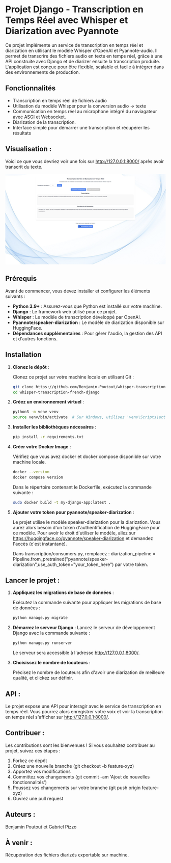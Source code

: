 # Projet Django - Transcription en Temps Réel avec Whisper et Diarization avec Pyannote

Ce projet implémente un service de transcription en temps réel et diarization en utilisant le modèle Whisper d'OpenAI et Pyannote-audio. Il permet de transcrire des fichiers audio en texte en temps réel, grâce à une API construite avec Django et de diarizer ensuite la transcription produite. L'application est conçue pour être flexible, scalable et facile à intégrer dans des environnements de production.

## Fonctionnalités

- Transcription en temps réel de fichiers audio
- Utilisation du modèle Whisper pour la conversion audio -> texte
- Communication en temps réel au microphone intégré du naviagateur avec ASGI et Websocket.
- Diarization de la transcription.
- Interface simple pour démarrer une transcription et récupérer les résultats

## Visualisation :

Voici ce que vous devriez voir une fois sur http://127.0.0.1:8000/ après avoir transcrit du texte.

![Mon image](static/diarization.png)

## Prérequis

Avant de commencer, vous devez installer et configurer les éléments suivants :

- **Python 3.9+** : Assurez-vous que Python est installé sur votre machine.
- **Django** : Le framework web utilisé pour ce projet.
- **Whisper** : Le modèle de transcription développé par OpenAI.
- **Pyannote/speaker-diarization** : Le modèle de diarization disponible sur HuggingFace.
- **Dépendances supplémentaires** : Pour gérer l'audio, la gestion des API et d'autres fonctions.

## Installation

   1. **Clonez le dépôt** :

      Clonez ce projet sur votre machine locale en utilisant Git :
   
      ```bash
      git clone https://github.com/Benjamin-Poutout/whisper-transcription-french-django.git
      cd whisper-transcription-french-django
      ```

   2. **Créez un environnement virtuel** :
      
      ```bash
      python3 -m venv venv
      source venv/bin/activate  # Sur Windows, utilisez 'venv\Scripts\activate'
      ```

   3. **Installer les bibliothèques nécesaires** :
      
      ```bash
      pip install -r requirements.txt
      ```
      
   4. **Créer votre Docker Image** :

      Vérifiez que vous avez docker et docker compose disponible sur votre machine locale.
      
      ```bash
      docker --version
      docker compose version
      ```
      Dans le répertoire contenant le Dockerfile, exécutez la commande suivante :
   
      ```bash
      sudo docker build -t my-django-app:latest .
      ```
   6. **Ajouter votre token pour pyannote/speaker-diarization** :
   
      Le projet utilise le modèle speaker-diarization pour la diarization. Vous aurez alors besoin d'un token d'authentification de HuggingFace pour ce modèle. Pour avoir le droit d'utiliser le modèle, allez sur https://huggingface.co/pyannote/speaker-diarization et demandez l'accès (c'est instantané).
   
      Dans transcription/consumers.py, remplacez :
      diarization_pipeline = Pipeline.from_pretrained("pyannote/speaker-diarization",use_auth_token="your_token_here") par votre token.

## Lancer le projet :

1. **Appliquez les migrations de base de données** :
   
   Exécutez la commande suivante pour appliquer les migrations de base de données :
   
   ```bash
   python manage.py migrate
   ```
2. **Démarrez le serveur Django** :
   Lancez le serveur de développement Django avec la commande suivante :

   ```bash
   python manage.py runserver
   ```
   Le serveur sera accessible à l'adresse http://127.0.0.1:8000/.
   
3. **Choisissez le nombre de locuteurs** :

   Précisez le nombre de locuteurs afin d'avoir une diarization de meilleure qualité, et clickez sur définir.

## API :

Le projet expose une API pour interagir avec le service de transcription en temps réel. Vous pourrez alors enregistrer votre voix et voir la transcription en temps réel s'afficher sur http://127.0.0.1:8000/.

## Contribuer :

Les contributions sont les bienvenues ! Si vous souhaitez contribuer au projet, suivez ces étapes :

1. Forkez ce dépôt
2. Créez une nouvelle branche (git checkout -b feature-xyz)
3. Apportez vos modifications
4. Committez vos changements (git commit -am 'Ajout de nouvelles fonctionnalités')
5. Poussez vos changements sur votre branche (git push origin feature-xyz)
6. Ouvrez une pull request

## Auteurs :

Benjamin Poutout et Gabriel Pizzo

## À venir :

Récupération des fichiers diarizés exportable sur machine.




   
